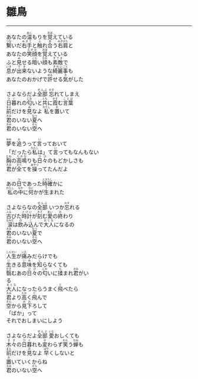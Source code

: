# 雛鳥
---
<lyric>
あなたの<ruby>温<rt>ぬく</rt></ruby>もりを<ruby>覚<rt>おぼ</rt></ruby>えている<br/>
<ruby>繋<rt>つな</rt></ruby>いだ<ruby>右手<rt>みぎて</rt></ruby>と<ruby>触<rt>ふ</rt></ruby>れ<ruby>合<rt>あ</rt></ruby>う<ruby>右肩<rt>みぎかた</rt></ruby>と<br/>
あなたの<ruby>笑顔<rt>えがお</rt></ruby>を<ruby>覚<rt>おぼ</rt></ruby>えている<br/>
ふと<ruby>見<rt>み</rt></ruby>せる<ruby>暗<rt>くら</rt></ruby>い<ruby>顔<rt>かお</rt></ruby>も<ruby>素敵<rt>すてき</rt></ruby>で<br/>
<ruby>息<rt>いき</rt></ruby>が<ruby>出来<rt>でき</rt></ruby>ないような<ruby>綺麗<rt>きれい</rt></ruby><ruby>事<rt>ごと</rt></ruby>も<br/>
あなたのおかげで<ruby>許<rt>ゆる</rt></ruby>せる<ruby>気<rt>き</rt></ruby>がした<br/>
<br/>
さよならだよ<ruby>全部<rt>ぜんぶ</rt></ruby> <ruby>忘<rt>わす</rt></ruby>れてしまえ<br/>
<ruby>日暮<rt>ひぐ</rt></ruby>れの<ruby>匂<rt>にお</rt></ruby>いと<ruby>共<rt>とも</rt></ruby>に<ruby>霞<rt>かす</rt></ruby>む<ruby>言葉<rt>ことば</rt></ruby><br/>
<ruby>前<rt>まえ</rt></ruby>だけを<ruby>見<rt>み</rt></ruby>なよ <ruby>私<rt>わたし</rt></ruby>を<ruby>置<rt>お</rt></ruby>いて<br/>
<ruby>君<rt>きみ</rt></ruby>のいない<ruby>夏<rt>なつ</rt></ruby>へ<br/>
<ruby>君<rt>きみ</rt></ruby>のいない<ruby>空<rt>そら</rt></ruby>へ<br/>
<br/>
<ruby>夢<rt>ゆめ</rt></ruby>を<ruby>追<rt>お</rt></ruby>うって<ruby>言<rt>い</rt></ruby>っておいて<br/>
「だったら<ruby>私<rt>わたし</rt></ruby>は」て<ruby>言<rt>い</rt></ruby>ってもなんもない<br/>
<ruby>胸<rt>むね</rt></ruby>の<ruby>高鳴<rt>たかな</rt></ruby>りも<ruby>日々<rt>ひび</rt></ruby>のもどかしさも<br/>
<ruby>君<rt>きみ</rt></ruby>が<ruby>全<rt>すべ</rt></ruby>てを<ruby>操<rt>あやつ</rt></ruby>ってたんだよ<br/>
<br/>
あの<ruby>日<rt>ひ</rt></ruby>であった<ruby>時<rt>とき</rt></ruby><ruby>確<rt>たし</rt></ruby>かに<br/>
<ruby>私<rt>わたし</rt></ruby>の<ruby>中<rt>なか</rt></ruby>に<ruby>何<rt>なに</rt></ruby>かが<ruby>生<rt>う</rt></ruby>まれた<br/>
<br/>
さよならなの<ruby>全部<rt>ぜんぶ</rt></ruby> いつか<ruby>忘<rt>わす</rt></ruby>れる<br/>
<ruby>古<rt>ふる</rt></ruby>びた<ruby>時計<rt>とけい</rt></ruby>が<ruby>刻<rt>きざ</rt></ruby>む<ruby>愛<rt>あい</rt></ruby>の<ruby>終<rt>お</rt></ruby>わり<br/>
<ruby>涙<rt>なみだ</rt></ruby>は<ruby>飲<rt>の</rt></ruby>み<ruby>込<rt>こ</rt></ruby>んで<ruby>大人<rt>おとな</rt></ruby>になるの<br/>
<ruby>君<rt>きみ</rt></ruby>のいない<ruby>夏<rt>なつ</rt></ruby>で<br/>
<ruby>君<rt>きみ</rt></ruby>のいない<ruby>空<rt>そら</rt></ruby>へ<br/>
<br/>
<ruby>人生<rt>じんせい</rt></ruby>が<ruby>痛<rt>いた</rt></ruby>みだらけでも<br/>
<ruby>生<rt>い</rt></ruby>きる<ruby>意味<rt>いみ</rt></ruby>を<ruby>知<rt>し</rt></ruby>らなくても<br/>
<ruby>翳<rt>かす</rt></ruby>むあの<ruby>日々<rt>ひび</rt></ruby>の<ruby>匂<rt>にお</rt></ruby>いに<ruby>揉<rt>も</rt></ruby>まれ<ruby>君<rt>きみ</rt></ruby>がい<br/>
る<br/>
<ruby>大人<rt>おとな</rt></ruby>になったらうまく<ruby>飛<rt>と</rt></ruby>べたら<br/>
<ruby>君<rt>きみ</rt></ruby>より<ruby>高<rt>たか</rt></ruby>く<ruby>飛<rt>と</rt></ruby>んで<br/>
<ruby>空<rt>そら</rt></ruby>から<ruby>見下<rt>みお</rt></ruby>ろして<br/>
「ばか」って<br/>
それでおしまいにしよう<br/>
<br/>
さよならだよ<ruby>全部<rt>ぜんぶ</rt></ruby> <ruby>愛<rt>いと</rt></ruby>おしくても<br/>
<ruby>木々<rt>きぎ</rt></ruby>の<ruby>日暮<rt>ひぐ</rt></ruby>れも<ruby>変<rt>か</rt></ruby>わらず<ruby>笑<rt>わら</rt></ruby>う<ruby>蝉<rt>せみ</rt></ruby>も<br/>
<ruby>前<rt>まえ</rt></ruby>だけを<ruby>見<rt>み</rt></ruby>なよ <ruby>早<rt>はや</rt></ruby>くしないと<br/>
<ruby>置<rt>お</rt></ruby>いていくからね<br/>
<ruby>君<rt>きみ</rt></ruby>のいない<ruby>空<rt>そら</rt></ruby>へ<br/>
</lyric>
